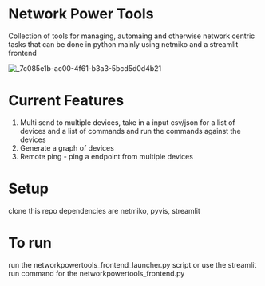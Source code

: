 # Network Power Tools
Collection of tools for managing, automaing and otherwise network centric tasks that can be done in python mainly using netmiko and a streamlit frontend

![_7c085e1b-ac00-4f61-b3a3-5bcd5d0d4b21](https://github.com/jpotts15/Network_Power_Tools/assets/110405079/1504938c-b0af-4bd9-8075-bf3fb2c474fd)

# Current Features
1. Multi send to multiple devices, take in a input csv/json for a list of devices and a list of commands and run the commands against the devices
2. Generate a graph of devices
3. Remote ping - ping a endpoint from multiple devices

# Setup
clone this repo
dependencies are netmiko, pyvis, streamlit

# To run
run the networkpowertools_frontend_launcher.py script or use the streamlit run command for the networkpowertools_frontend.py 
